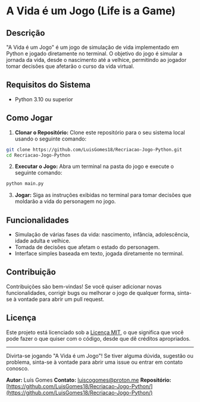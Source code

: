 # A Vida é um Jogo (Life is a Game)

<!-- ![Screenshot](screenshot.png) Se você tiver uma screenshot, coloque o link aqui -->

## Descrição

"A Vida é um Jogo" é um jogo de simulação de vida implementado em Python e jogado diretamente no terminal. O objetivo do jogo é simular a jornada da vida, desde o nascimento até a velhice, permitindo ao jogador tomar decisões que afetarão o curso da vida virtual.

## Requisitos do Sistema

- Python 3.10 ou superior

## Como Jogar

1. **Clonar o Repositório:** Clone este repositório para o seu sistema local usando o seguinte comando:

```bash
git clone https://github.com/LuisGomes18/Recriacao-Jogo-Python.git
cd Recriacao-Jogo-Python
```

2. **Executar o Jogo:** Abra um terminal na pasta do jogo e execute o seguinte comando:

```bash
python main.py
```

3. **Jogar:** Siga as instruções exibidas no terminal para tomar decisões que moldarão a vida do personagem no jogo. 

## Funcionalidades

- Simulação de várias fases da vida: nascimento, infância, adolescência, idade adulta e velhice.
- Tomada de decisões que afetam o estado do personagem.
- Interface simples baseada em texto, jogada diretamente no terminal.

## Contribuição

Contribuições são bem-vindas! Se você quiser adicionar novas funcionalidades, corrigir bugs ou melhorar o jogo de qualquer forma, sinta-se à vontade para abrir um pull request.

## Licença

Este projeto está licenciado sob a [Licença MIT](LICENSE), o que significa que você pode fazer o que quiser com o código, desde que dê créditos apropriados.

---

Divirta-se jogando "A Vida é um Jogo"! Se tiver alguma dúvida, sugestão ou problema, sinta-se à vontade para abrir uma issue ou entrar em contato conosco.

**Autor:** Luís Gomes
**Contato:** luiscogomes@proton.me
**Repositório:** [https://github.com/LuisGomes18/Recriacao-Jogo-Python/](https://github.com/LuisGomes18/Recriacao-Jogo-Python/)
